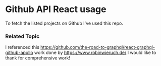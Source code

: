 # Github API React usage
To fetch the listed projects on Github I've used this repo. 



### Related Topic

I referenced this https://github.com/the-road-to-graphql/react-graphql-github-apollo work done by https://www.robinwieruch.de/
I would like to thank for comprehensive work! 
